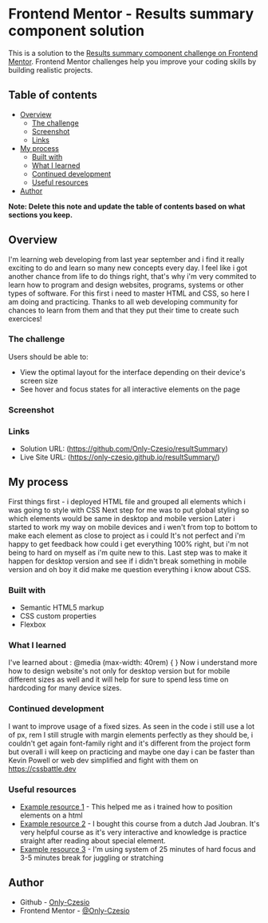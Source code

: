 # Frontend Mentor - Results summary component solution

This is a solution to the [Results summary component challenge on Frontend Mentor](https://www.frontendmentor.io/challenges/results-summary-component-CE_K6s0maV). Frontend Mentor challenges help you improve your coding skills by building realistic projects. 

## Table of contents

- [Overview](#overview)
  - [The challenge](#the-challenge)
  - [Screenshot](#screenshot)
  - [Links](#links)
- [My process](#my-process)
  - [Built with](#built-with)
  - [What I learned](#what-i-learned)
  - [Continued development](#continued-development)
  - [Useful resources](#useful-resources)
- [Author](#author)

**Note: Delete this note and update the table of contents based on what sections you keep.**

## Overview

I'm learning web developing from last year september and i find it really exciting to do and learn so many new concepts every day. I feel like i got another chance
from life to do things right, that's why i'm very commited to learn how to program and design websites, programs, systems or other types of software. For this first i need to
master HTML and CSS, so here I am doing and practicing. Thanks to all web developing community for chances to learn from them and that they put their time to create such 
exercices!

### The challenge

Users should be able to:

- View the optimal layout for the interface depending on their device's screen size
- See hover and focus states for all interactive elements on the page

### Screenshot

[](./mobile-screenshot.jpg)

[](./desktop-screenshot.jpg)

### Links

- Solution URL: (https://github.com/Only-Czesio/resultSummary)
- Live Site URL: (https://only-czesio.github.io/resultSummary/)

## My process

First things first - i deployed HTML file and grouped all elements which i was going to style with CSS
Next step for me was to put global styling so which elements would be same in desktop and mobile version
Later i started to work my way on mobile devices and i wen't from top to bottom to make each element as close to project as i could
It's not perfect and i'm happy to get feedback how could i get everything 100% right, but i'm not being to hard on myself as i'm quite new to this.
Last step was to make it happen for desktop version and see if i didn't break something in mobile version and oh boy it did make me question everything i know
about CSS.

### Built with

- Semantic HTML5 markup
- CSS custom properties
- Flexbox

### What I learned

I've learned about :
  @media (max-width: 40rem) {
  }
Now i understand more how to design website's not only for desktop version but for mobile different sizes as well and it will help for sure to spend less time on hardcoding for many device sizes.

### Continued development

I want to improve usage of a fixed sizes. As seen in the code i still use a lot of px, rem
I still strugle with margin elements perfectly as they should be,
i couldn't get again font-family right and it's different from the project form
but overall i will keep on practicing and maybe one day i can be faster than Kevin Powell or 
web dev simplified and fight with them on https://cssbattle.dev

### Useful resources

- [Example resource 1](https://flexboxfroggy.com/#pl) - This helped me as i trained how to position elements on a html
- [Example resource 2](https://learnhtmlcss.online/) - I bought this course from a dutch Jad Joubran. It's very helpful course as it's very interactive and knowledge is practice straight after reading about special element.
- [Example resource  3](https://www.toptal.com/project-managers/tomato-timer) - I'm using system of 25 minutes of hard focus and 3-5 minutes break for juggling or stratching

## Author

- Github - [Only-Czesio](https://github.com/Only-Czesio)
- Frontend Mentor - [@Only-Czesio](https://www.frontendmentor.io/profile/Only-Czesio)

